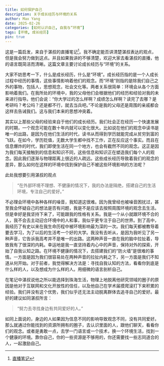 ```yaml
---
title: 如何保护自己
description: 关于成长经历与环境的关系
author: Max Yang
date: 2025-02-26
categories: [如何认识自己, 自我与“环境”]
tags: [环境, 成长经历]
pin: true
---
```


这是一篇启发，来自于湛叔的直播笔记[^footnote]。我不确定能否讲清楚湛叔表达的观点，但是我会努力做到这点。并且如果我讲的不够清楚，欢迎大家去看湛叔的直播，他的语言既简洁而清晰。这篇文章主要讨论成长经历与“环境”的关系。

大家不妨思考一下，什么是成长经历，什么是“环境”。成长经历指的是一个人成长过程中经历的事情，这些事情影响着他们的观念。而“环境”则指的是除我们自己之外的事物，包括人，思想观念，社会文化等。两者关系很简单：环境会从各个方面影响着我们。在我所处的环境中，我的父母他们会根据他们的经历和经验对我的未来进行指导。他们会说：“你大学过的怎么样啊？成绩怎么样啊？读完了去哪？是考研吗？考公吗？还是都不行，就去当兵吧。”不论是我的父母还是周围的亲戚都会这样去告诫我们。这与我们本来的思想冲突着。

其实以上那些父母的经验来自于他们的成长经历。我们社会正在经历一个快速发展的时期，一个观念可能在数十年内就可以变化很大。比如说在他们的观念中读书是唯一的出路，是因为在他们生活的时代，读书从而得到学历就能完成从贫穷到富的飞跃。在如今，学历贬值，无数大学生都中找不工作，正在反应这个事实。而且在信息爆炸的时代，我们即使生活在同一个地方，也会有截然不同的观念。这正是因为我们每天接触到的信息和知识不同，这些信息和知识正在塑造我们每个人的观念。因此我们逐渐与物理距离上很近的人疏远。这些成长经历导致着我们的观念的差异，那么如何在这样的环境中找到保护自己不被这些环境影响的方法呢？

此处我想要引用湛叔的观点
> “在外部环境不理想、不健康的情况下，我的办法是隔绝，搭建自己的生活环境，专注自己的爱好。”

不必理会环境中各种各样的噪音，我知道这很难。因为我曾经也被噪音困扰过，甚至我会怀疑自己的想法是否有问题，我是不是应该去按照周围环境的观念去生活。但是幸好是我坚持下来了，可能跟我的性格有关系。我是一个从小就跟环境不合的人，我不会去主动迎合环境中的人和事，我似乎更专注于自己的世界。到了高中，我经历了有史以来在我生命历程中被环境影响最为深的一次。我们每天都被教导着要去学习，为了以后的生活考一个好的大学。我没有去听从，是因为我听见了另一种声音，它告诉我高考并不是唯一的出路。这两种声音一直在我的脑中拉扯着，导致我有了很深的内耗。幸运地是我一直坚持着内心中的声音，保持对外的探索，开始了自我认知之路。在环境不健康的情况下，去搭建我们的“防火墙”是很难的事情。一方面是因为我们很容易处在两种声音的拉扯内耗之下，另一方面是我们不知道从何开始。对于前者，我觉得解决方法是：寻找自我认知的方法，看看你到底是什么样的人，以及想成为什么样的人。用细微的语言剖析自己。

在笔记中湛叔说他之所以能选择到珠海生活，物理上地脱离他研究领域的圈子的原因是他对于互联网和文化开放性的信任，以及他自己在学术届摸爬滚打下来积累的经验。我们并没有这个优势，我们似乎还无法主动脱离群体去追寻自己的爱好。最好的建议如同湛叔所言：
> “努力去寻找身边有共同爱好的人。”

如同上面说的，身边的人如果因为信息不同的影响导致观念不同，没有共同爱好。那么就通过你能找到的资源所拥有的圈子，去认识里面的人，跟他们聊天，看看你们的观念。或者是勇敢一点，去学一门语言或一个技术，换一个环境生活，找到一个健康的环境。靠你自己，你的一些资源是不够用的，你还需要找一些志同道合的人，一起激励自己。

[^footnote]: [直播笔记](https://k4g7z06x8p.feishu.cn/docs/doccnZm7JUlSQ2AodcFbCMKdL5a)
